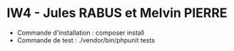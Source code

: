 # IW4 - Jules RABUS et Melvin PIERRE

- Commande d'installation : composer install
- Commande de test : ./vendor/bin/phpunit tests
